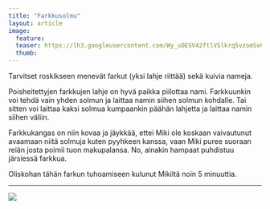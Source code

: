 ```yaml
---
title: "Farkkusolmu"
layout: article
image:
  feature:
  teaser: https://lh3.googleusercontent.com/Wy_uOESV42ftlVSlkrq5vzomSvCLT41BhqLuyAkVji4=w245-h177-no
  thumb:
---
```


Tarvitset roskikseen menevät farkut (yksi lahje riittää) sekä kuivia nameja.

Poisheitettyjen farkkujen lahje on hyvä paikka piilottaa nami. Farkkuunkin voi tehdä vain yhden solmun ja laittaa namin siihen solmun kohdalle. Tai sitten voi laittaa kaksi solmua kumpaankin päähän lahjetta ja laittaa namin siihen väliin.

Farkkukangas on niin kovaa ja jäykkää, ettei Miki ole koskaan vaivautunut avaamaan niitä solmuja kuten pyyhkeen kanssa, vaan Miki puree suoraan reiän josta poimii tuon makupalansa. No, ainakin hampaat puhdistuu järsiessä farkkua.

Oliskohan tähän farkun tuhoamiseen kulunut Mikiltä noin 5 minuuttia.

---

![](https://lh3.googleusercontent.com/yV6J3lK5mA_aTSiwER_BLF_CrsbM3niXe71s97kHww4=w800)
